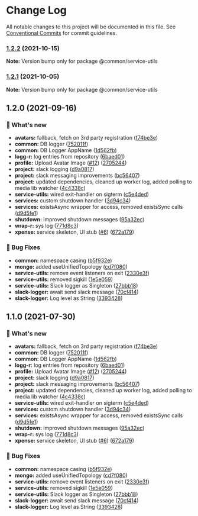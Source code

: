 # Change Log

All notable changes to this project will be documented in this file.
See [Conventional Commits](https://conventionalcommits.org) for commit guidelines.

### [1.2.2](https://github.com/furystack/multiverse/compare/@common/service-utils@1.2.1...@common/service-utils@1.2.2) (2021-10-15)

**Note:** Version bump only for package @common/service-utils






### [1.2.1](https://github.com/furystack/multiverse/compare/@common/service-utils@1.2.0...@common/service-utils@1.2.1) (2021-10-05)

**Note:** Version bump only for package @common/service-utils






## 1.2.0 (2021-09-16)


### 🚀 What's new

* **avatars:** fallback, fetch on 3rd party registration ([f74be3e](https://github.com/furystack/multiverse/commit/f74be3e57e2dbefef7abd5cb1383d5336a73e652))
* **common:** DB logger ([752011f](https://github.com/furystack/multiverse/commit/752011fb0efa73a828ef6e2a5612f04b60e14a86))
* **common:** DB Logger AppName ([1d562fb](https://github.com/furystack/multiverse/commit/1d562fba58e8d05b92b0ee00b365849f220f3a94))
* **logg-r:** log entries from repository ([6baed01](https://github.com/furystack/multiverse/commit/6baed01618721030af0d0174f773262e736ecc2f))
* **profile:** Upload Avatar Image ([#12](https://github.com/furystack/multiverse/issues/12)) ([2705244](https://github.com/furystack/multiverse/commit/2705244f3670f46f2529adc61156c8593e14fd6a))
* **project:** slack logging ([d9a0817](https://github.com/furystack/multiverse/commit/d9a08174e29fe767f3c37747a4f962083748ba7c))
* **project:** slack messaging improvements ([bc56407](https://github.com/furystack/multiverse/commit/bc564075f2cefe984de0a37bd7cb043b7a3e0cbf))
* **project:** updated dependencies, cleaned up worker log, added polling to media lib watcher ([4c4338c](https://github.com/furystack/multiverse/commit/4c4338c6792e5ccf4f0f7a4602df4009a1a46184))
* **service-utils:** wired exit-handler on sigterm ([c5e4ded](https://github.com/furystack/multiverse/commit/c5e4ded5fa85a483c6e038091bc9f455d02d488d))
* **services:** custom shutdown handler ([3d94c34](https://github.com/furystack/multiverse/commit/3d94c34dd4cbb5e0959018a724c91aef744f3cf4))
* **services:** existsAsync wrapper for access, removed existsSync calls ([d9d5fe1](https://github.com/furystack/multiverse/commit/d9d5fe12a71b65cd7b9d73dedf1f438a6591b0b5))
* **shutdown:** improved shutdown messages ([95a32ec](https://github.com/furystack/multiverse/commit/95a32ec86cd86bec21b54675d35b68195eacaab7))
* **wrap-r:** sys log ([771d8c3](https://github.com/furystack/multiverse/commit/771d8c30dfee89cfaae86bebbe29f0f492fd8d7c))
* **xpense:** service skeleton, UI stub ([#6](https://github.com/furystack/multiverse/issues/6)) ([672a179](https://github.com/furystack/multiverse/commit/672a17962a58641713651b0078a9fbcf05efc658))


### 🐛 Bug Fixes

* **common:** namespace casing ([b5f932e](https://github.com/furystack/multiverse/commit/b5f932e13fbdb4870baec1521a501b42f52b07e4))
* **mongo:** added useUnifiedTopology ([cd7f080](https://github.com/furystack/multiverse/commit/cd7f08079ed76b84693882fe9287cb32edf062d5))
* **service-utils:** remove event listeners on exit ([2330e3f](https://github.com/furystack/multiverse/commit/2330e3f834450abe4eadc2c0be0dc2abc4162fa8))
* **service-utils:** removed sigkill ([1e5e059](https://github.com/furystack/multiverse/commit/1e5e05919efe789f01c1feccf5973e6327bec0c5))
* **service-utils:** Slack logger as Singleton ([27bbb18](https://github.com/furystack/multiverse/commit/27bbb18fbe9cf6a0205f9998f9a67162bfd261d2))
* **slack-logger:** await send slack message ([70cf414](https://github.com/furystack/multiverse/commit/70cf414006a3a206fc74bd5e852dc6a8087923a4))
* **slack-logger:** Log level as String ([3393428](https://github.com/furystack/multiverse/commit/3393428cf906f910916b09020c3b5d89f93f30c1))




## 1.1.0 (2021-07-30)


### 🚀 What's new

* **avatars:** fallback, fetch on 3rd party registration ([f74be3e](https://github.com/furystack/multiverse/commit/f74be3e57e2dbefef7abd5cb1383d5336a73e652))
* **common:** DB logger ([752011f](https://github.com/furystack/multiverse/commit/752011fb0efa73a828ef6e2a5612f04b60e14a86))
* **common:** DB Logger AppName ([1d562fb](https://github.com/furystack/multiverse/commit/1d562fba58e8d05b92b0ee00b365849f220f3a94))
* **logg-r:** log entries from repository ([6baed01](https://github.com/furystack/multiverse/commit/6baed01618721030af0d0174f773262e736ecc2f))
* **profile:** Upload Avatar Image ([#12](https://github.com/furystack/multiverse/issues/12)) ([2705244](https://github.com/furystack/multiverse/commit/2705244f3670f46f2529adc61156c8593e14fd6a))
* **project:** slack logging ([d9a0817](https://github.com/furystack/multiverse/commit/d9a08174e29fe767f3c37747a4f962083748ba7c))
* **project:** slack messaging improvements ([bc56407](https://github.com/furystack/multiverse/commit/bc564075f2cefe984de0a37bd7cb043b7a3e0cbf))
* **project:** updated dependencies, cleaned up worker log, added polling to media lib watcher ([4c4338c](https://github.com/furystack/multiverse/commit/4c4338c6792e5ccf4f0f7a4602df4009a1a46184))
* **service-utils:** wired exit-handler on sigterm ([c5e4ded](https://github.com/furystack/multiverse/commit/c5e4ded5fa85a483c6e038091bc9f455d02d488d))
* **services:** custom shutdown handler ([3d94c34](https://github.com/furystack/multiverse/commit/3d94c34dd4cbb5e0959018a724c91aef744f3cf4))
* **services:** existsAsync wrapper for access, removed existsSync calls ([d9d5fe1](https://github.com/furystack/multiverse/commit/d9d5fe12a71b65cd7b9d73dedf1f438a6591b0b5))
* **shutdown:** improved shutdown messages ([95a32ec](https://github.com/furystack/multiverse/commit/95a32ec86cd86bec21b54675d35b68195eacaab7))
* **wrap-r:** sys log ([771d8c3](https://github.com/furystack/multiverse/commit/771d8c30dfee89cfaae86bebbe29f0f492fd8d7c))
* **xpense:** service skeleton, UI stub ([#6](https://github.com/furystack/multiverse/issues/6)) ([672a179](https://github.com/furystack/multiverse/commit/672a17962a58641713651b0078a9fbcf05efc658))


### 🐛 Bug Fixes

* **common:** namespace casing ([b5f932e](https://github.com/furystack/multiverse/commit/b5f932e13fbdb4870baec1521a501b42f52b07e4))
* **mongo:** added useUnifiedTopology ([cd7f080](https://github.com/furystack/multiverse/commit/cd7f08079ed76b84693882fe9287cb32edf062d5))
* **service-utils:** remove event listeners on exit ([2330e3f](https://github.com/furystack/multiverse/commit/2330e3f834450abe4eadc2c0be0dc2abc4162fa8))
* **service-utils:** removed sigkill ([1e5e059](https://github.com/furystack/multiverse/commit/1e5e05919efe789f01c1feccf5973e6327bec0c5))
* **service-utils:** Slack logger as Singleton ([27bbb18](https://github.com/furystack/multiverse/commit/27bbb18fbe9cf6a0205f9998f9a67162bfd261d2))
* **slack-logger:** await send slack message ([70cf414](https://github.com/furystack/multiverse/commit/70cf414006a3a206fc74bd5e852dc6a8087923a4))
* **slack-logger:** Log level as String ([3393428](https://github.com/furystack/multiverse/commit/3393428cf906f910916b09020c3b5d89f93f30c1))
